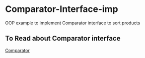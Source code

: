 # Comparator-Interface-imp
OOP example to implement Comparator interface to sort products

## To Read about Comparator interface
[Comparator](https://docs.oracle.com/javase/8/docs/api/java/util/Comparator.html)

